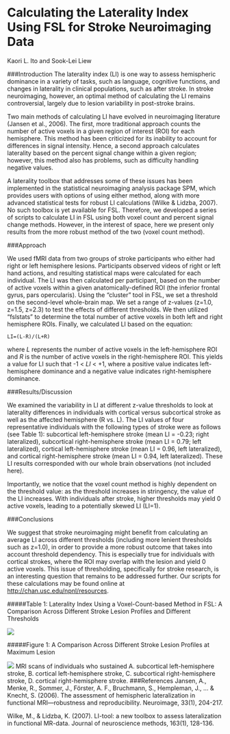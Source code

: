 Calculating the Laterality Index Using FSL for Stroke Neuroimaging Data
=====

Kaori L. Ito and Sook-Lei Liew

###Introduction
The laterality index (LI) is one way to assess hemispheric dominance in a variety of tasks, such as language, cognitive functions, and changes in laterality in clinical populations, such as after stroke. In stroke neuroimaging, however, an optimal method of calculating the LI remains controversial, largely due to lesion variability in post-stroke brains.
	
Two main methods of calculating LI have evolved in neuroimaging literature (Jansen et al., 2006). The first, more traditional approach counts the number of active voxels in a given region of interest (ROI) for each hemisphere. This method has been criticized for its inability to account for differences in signal intensity. Hence, a second approach calculates laterality based on the percent signal change within a given region; however, this method also has problems, such as difficulty handling negative values. 
	
A laterality toolbox that addresses some of these issues has been implemented in the statistical neuroimaging analysis package SPM, which provides users with options of using either method, along with more advanced statistical tests for robust LI calculations (Wilke & Lidzba, 2007). No such toolbox is yet available for FSL. Therefore, we developed a series of scripts to calculate LI in FSL using both voxel count and percent signal change methods. However, in the interest of space, here we present only results from the more robust method of the two (voxel count method).

###Approach
	
We used fMRI data from two groups of stroke participants who either had right or left hemisphere lesions. Participants observed videos of right or left hand actions, and resulting statistical maps were calculated for each individual. The LI was then calculated per participant, based on the number of active voxels within a given anatomically-defined ROI (the inferior frontal gyrus, pars opercularis). Using the “cluster” tool in FSL, we set a threshold on the second-level whole-brain map. We set a range of z-values (z=1.0, z=1.5, z=2.3) to test the effects of different thresholds. We then utilized “fslstats” to determine the total number of active voxels in both left and right hemisphere ROIs. Finally, we calculated LI based on the equation:

    LI=(L-R)/(L+R)

where *L* represents the number of active voxels in the left-hemisphere ROI and *R* is the number of active voxels in the right-hemisphere ROI. This yields a value for LI such that -1 < *LI* < +1, where a positive value indicates left-hemisphere dominance and a negative value indicates right-hemisphere dominance. 

###Results/Discussion
	
We examined the variability in LI at different z-value thresholds to look at laterality differences in individuals with cortical versus subcortical stroke as well as the affected hemisphere (R vs. L). The LI values of four representative individuals with the following types of stroke were as follows (see Table 1): subcortical left-hemisphere stroke (mean LI = -0.23; right lateralized), subcortical right-hemisphere stroke (mean LI = 0.79; left lateralized), cortical left-hemisphere stroke (mean LI = 0.96, left lateralized), and cortical right-hemisphere stroke (mean LI = 0.94, left lateralized). These LI results corresponded with our whole brain observations (not included here).

Importantly, we notice that the voxel count method is highly dependent on the threshold value: as the threshold increases in stringency, the value of the LI increases. With individuals after stroke, higher thresholds may yield 0 active voxels, leading to a potentially skewed LI (LI=1). 

###Conclusions

We suggest that stroke neuroimaging might benefit from calculating an average LI across different thresholds (including more lenient thresholds such as z=1.0), in order to provide a more robust outcome that takes into account threshold dependency. This is especially true for individuals with cortical strokes, where the ROI may overlap with the lesion and yield 0 active voxels. This issue of thresholding, specifically for stroke research, is an interesting question that remains to be addressed further. Our scripts for these calculations may be found online at <http://chan.usc.edu/npnl/resources>.

#####Table 1: Laterality Index Using a Voxel-Count-based Method in FSL: A Comparison Across Different Stroke Lesion Profiles and Different Thresholds

![](http://i66.tinypic.com/11i08ra.jpg)

#####Figure 1: A Comparison Across Different Stroke Lesion Profiles at Maximum Lesion

![](http://i68.tinypic.com/desmxz.jpg)
MRI scans of individuals who sustained A. subcortical left-hemisphere stroke, B. cortical left-hemisphere stroke, C. subcortical right-hemisphere stroke, D. cortical right-hemisphere stroke. 
###References
Jansen, A., Menke, R., Sommer, J., Förster, A. F., Bruchmann, S., Hempleman, J., ... & Knecht, S. (2006). The assessment of hemispheric lateralization in functional MRI—robustness and reproducibility. Neuroimage, 33(1), 204-217.

Wilke, M., & Lidzba, K. (2007). LI-tool: a new toolbox to assess lateralization in functional MR-data. Journal of neuroscience methods, 163(1), 128-136.
